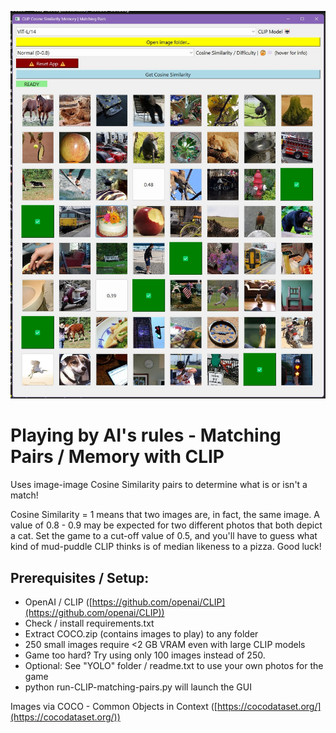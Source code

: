 ![Banner](https://github.com/zer0int/CLIP-XAI-GAME/blob/CLIP-vision/examples/screenshot.jpg?raw=true)

# Playing by AI's rules - Matching Pairs / Memory with CLIP

Uses image-image Cosine Similarity pairs to determine what is or isn't a match!

Cosine Similarity = 1 means that two images are, in fact, the same image.
A value of 0.8 - 0.9 may be expected for two different photos that both depict a cat.
Set the game to a cut-off value of 0.5, and you'll have to guess what kind of mud-puddle CLIP thinks is of median likeness to a pizza. Good luck!

## Prerequisites / Setup:

- OpenAI / CLIP ([https://github.com/openai/CLIP](https://github.com/openai/CLIP))
- Check / install requirements.txt
- Extract COCO.zip (contains images to play) to any folder
- 250 small images require <2 GB VRAM even with large CLIP models
- Game too hard? Try using only 100 images instead of 250.
- Optional: See "YOLO" folder / readme.txt to use your own photos for the game
- python run-CLIP-matching-pairs.py will launch the GUI

Images via COCO - Common Objects in Context ([https://cocodataset.org/](https://cocodataset.org/))
